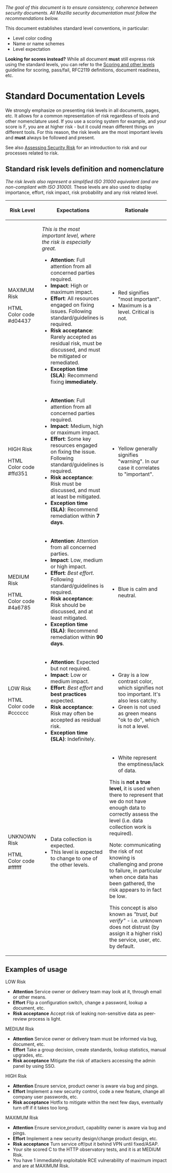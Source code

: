 *The goal of this document is to ensure consistency, coherence between
security documents. All Mozilla security documentation must follow the
recommendations below.*

This document establishes standard level conventions, in particular:

- Level color coding
- Name or name schemes
- Level expectation

**Looking for scores instead?** While all document **must** still express risk using the standard levels, you can refer
to the [Scoring and other levels](https://infosec.mozilla.org/guidelines/risk/scoring_and_other_levels) guideline for scoring, pass/fail, RFC2119 definitions,
document readiness, etc.

# Standard Documentation Levels

We strongly emphasize on presenting risk levels in all documents, pages, etc. It allows for a common representation of
risk regardless of tools and other nomenclature used. If you use a scoring system for example, and your score is F, you
are at higher risk - but it could mean different things on different tools. For this reason, the risk levels are the
most important levels and **must** always be followed and present.

See also [Assessing Security Risk](https://infosec.mozilla.org/guidelines/assessing_security_risk) for an introduction to risk and our processes related to
risk.

## Standard risk levels definition and nomenclature

*The risk levels also represent a simplified ISO 31000 equivalent (and are non-compliant with ISO 31000).* These levels
are also used to display importance, effort, risk impact, risk probability and any risk related level.

<table>
<thead>
<tr class="header">
<th><p>Risk Level</p></th>
<th><p>Expectations</p></th>
<th><p>Rationale</p></th>
</tr>
</thead>
<tbody>
<tr class="odd">
<td><p><span class="risk-maximum">MAXIMUM Risk</span></p><p><span class="risk-color-code">HTML Color code #d04437</span></p></td>
<td><p><em>This is the most important level, where the risk is especially great.</em></p>
<ul>
<li><strong>Attention</strong>: Full attention from all concerned parties required.</li>
<li><strong>Impact</strong>: High or maximum impact.</li>
<li><strong>Effort</strong>: All resources engaged on fixing issues. Following standard/guidelines is required.</li>
<li><strong>Risk acceptance</strong>: Rarely accepted as residual risk, must be discussed, and must be mitigated or remediated.</li>
<li><strong>Exception time (SLA)</strong>: Recommend fixing <strong>immediately</strong>.</li>
</ul></td>
<td><ul>
<li>Red signifies "most important".</li>
<li>Maximum is a level. Critical is not.</li>
</ul></td>
</tr>
<tr class="even">
<td><p><span class="risk-high">HIGH Risk</span></p><p><span class="risk-color-code">HTML Color code #ffd351</span></p></td>
<td><ul>
<li><strong>Attention</strong>: Full attention from all concerned parties required.</li>
<li><strong>Impact</strong>: Medium, high or maximum impact.</li>
<li><strong>Effort</strong>: Some key resources engaged on fixing the issue. Following standard/guidelines is required.</li>
<li><strong>Risk acceptance</strong>: Risk must be discussed, and must at least be mitigated.</li>
<li><strong>Exception time (SLA)</strong>: Recommend remediation within <strong>7 days</strong>.</li>
</ul></td>
<td><ul>
<li>Yellow generally signifies "warning". In our case it correlates to "important".</li>
</ul></td>
</tr>
<tr class="odd">
<td><p><span class="risk-medium">MEDIUM Risk</span></p><p><span class="risk-color-code">HTML Color code #4a6785</span></p></td>
<td><ul>
<li><strong>Attention</strong>: Attention from all concerned parties.</li>
<li><strong>Impact</strong>: Low, medium or high impact.</li>
<li><strong>Effort</strong>: <em>Best effort</em>. Following standard/guidelines is required.</li>
<li><strong>Risk acceptance</strong>: Risk should be discussed, and at least mitigated.</li>
<li><strong>Exception time (SLA)</strong>: Recommend remediation within <strong>90 days</strong>.</li>
</ul></td>
<td><ul>
<li>Blue is calm and neutral.</li>
</ul></td>
</tr>
<tr class="even">
<td><p><span class="risk-low">LOW Risk</span></p><p><span class="risk-color-code">HTML Color code #cccccc</span></p></td>
<td><ul>
<li><strong>Attention</strong>: Expected but not required.</li>
<li><strong>Impact</strong>: Low or medium impact.</li>
<li><strong>Effort</strong>: <em>Best effort</em> and <strong>best practices</strong> expected.</li>
<li><strong>Risk acceptance</strong>: Risk may often be accepted as residual risk.</li>
<li><strong>Exception time (SLA)</strong>: Indefinitely.</li>
</ul></td>
<td><ul>
<li>Gray is a low contrast color, which signifies not too important. It's also less catchy.</li>
<li>Green is not used as green means "ok to do", which is not a level.</li>
</ul></td>
</tr>
<tr class="odd">
<td><p><span class="risk-unknown">UNKNOWN Risk</span></p><p><span class="risk-color-code">HTML Color code #ffffff</span></p></td>
<td><ul>
<li>Data collection is expected.</li>
<li>This level is expected to change to one of the other levels.</li>
</ul></td>
<td><ul>
<li>White represent the emptiness/lack of data.</li>
</ul>
<p>This is <strong>not a true level</strong>, it is used when there to represent that we do not have enough data to correctly assess the level (i.e. data collection work is required).</p>
<p>Note: communicating the risk of not knowing is challenging and prone to failure, in particular when once data has been gathered, the risk appears to in fact be low.</p>
<p>This concept is also known as <em>"trust, but verify"</em> - i.e. unknown does not distrust (by assign it a higher risk) the service, user, etc. by default.</p></td>
</tr>
<tr class="even">
</tr>
</tbody>
</table>

## Examples of usage

LOW Risk

- **Attention** Service owner or delivery team may look at it, through email or other means.
- **Effort** Flip a configuration switch, change a password, lookup a document, etc.
- **Risk acceptance** Accept risk of leaking non-sensitive data as peer-review process is light.

MEDIUM Risk

- **Attention** Service owner or delivery team must be informed via bug, document, etc.
- **Effort** Take a group decision, create standards, lookup statistics, manual upgrades, etc.
- **Risk acceptance** Mitigate the risk of attackers accessing the admin panel by using SSO.

HIGH Risk

- **Attention** Ensure service, product owner is aware via bug and pings.
- **Effort** Implement a new security control, code a new feature, change all company user passwords, etc.
- **Risk acceptance** Hotfix to mitigate within the next few days, eventually turn off if it takes too long.

MAXIMUM Risk

- **Attention** Ensure service,product, capability owner is aware via bug and pings.
- **Effort** Implement a new security design/change product design, etc.
- **Risk acceptance** Turn service off/put it behind VPN until fixed/ASAP.
- Your site scored
C to the HTTP observatory tests, and it is at MEDIUM
Risk.
- You have 1 immediately exploitable RCE vulnerability of maximum impact and are at MAXIMUM
Risk.